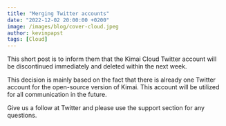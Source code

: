 ```yaml
---
title: "Merging Twitter accounts"
date: "2022-12-02 20:00:00 +0200"
image: /images/blog/cover-cloud.jpeg
author: kevinpapst
tags: [Cloud]
---
```


This short post is to inform them that the Kimai Cloud Twitter account will be discontinued immediately and deleted within the next week.

This decision is mainly based on the fact that there is already one Twitter account for the open-source version of Kimai.
This account will be utilized for all communication in the future. 

Give us a follow at Twitter and please use the support section for any questions.
